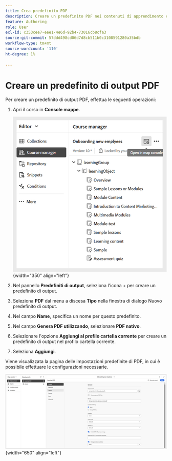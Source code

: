 ```yaml
---
title: Crea predefinito PDF
description: Creare un predefinito PDF nei contenuti di apprendimento e formazione
feature: Authoring
role: User
exl-id: c353cee7-eee1-4e6d-92b4-73016cb8cfa3
source-git-commit: 57ddd498cd06d7d8cb511b0c3108591280a35bdb
workflow-type: tm+mt
source-wordcount: '110'
ht-degree: 1%

---
```


# Creare un predefinito di output PDF

Per creare un predefinito di output PDF, effettua le seguenti operazioni:

1. Apri il corso in **Console mappe**.

   ![](assets/open-in-map-console.png){width="350" align="left"}

1. Nel pannello **Predefiniti di output**, seleziona l&#39;icona + per creare un predefinito di output.
1. Seleziona **PDF** dal menu a discesa **Tipo** nella finestra di dialogo Nuovo predefinito di output.
1. Nel campo **Name**, specifica un nome per questo predefinito.
1. Nel campo **Genera PDF utilizzando**, selezionare **PDF nativo**.
1. Selezionare l&#39;opzione **Aggiungi al profilo cartella corrente** per creare un predefinito di output nel profilo cartella corrente.
1. Seleziona **Aggiungi**.

Viene visualizzata la pagina delle impostazioni predefinite di PDF, in cui è possibile effettuare le configurazioni necessarie.

![](assets/learning-pdf-preset.png){width="650" align="left"}
